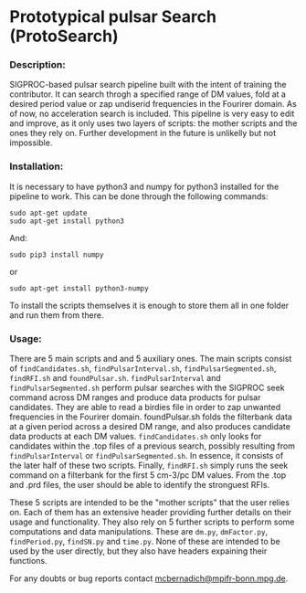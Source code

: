 # Prototypical pulsar Search (ProtoSearch)

### Description:

SIGPROC-based pulsar search pipeline built with the intent of training the contributor.
It can search throgh a specified range of DM values, fold at a desired period value or zap undiserid frequencies in the Fourirer domain.
As of now, no acceleration search is included.
This pipeline is very easy to edit and improve, as it only uses two layers of scripts: the mother scripts and the ones they rely on.
Further development in the future is unlikelly but not impossible.

### Installation:

It is necessary to have python3 and numpy for python3 installed for the pipeline to work. This can be done through the following commands:
```shell
sudo apt-get update
sudo apt-get install python3
```
And:
```shell
sudo pip3 install numpy
```
or
```shell
sudo apt-get install python3-numpy
```
To install the scripts themselves it is enough to store them all in one folder and run them from there.

### Usage:

There are 5 main scripts and and 5 auxiliary ones.
The main scripts consist of ```findCandidates.sh```, ```findPulsarInterval.sh```, ```findPulsarSegmented.sh```, ```findRFI.sh``` and ```foundPulsar.sh```.
```findPulsarInterval``` and ```findPulsarSegmented.sh``` perform pulsar searches with the SIGPROC seek command across DM ranges and produce data products for pulsar candidates.
They are able to read a birdies file in order to zap unwanted frequencies in the Fourirer domain.
foundPulsar.sh folds the filterbank data at a given period across a desired DM range, and also produces candidate data products at each DM values.
```findCandidates.sh``` only looks for candidates within the .top files of a previous search, possibly resulting from ```findPulsarInterval``` or ```findPulsarSegmented.sh```.
In essence, it consists of the later half of these two scripts.
Finally, ```findRFI.sh``` simply runs the seek command on a filterbank for the first 5 cm-3/pc DM values.
From the .top and .prd files, the user should be able to identify the stronguest RFIs.

These 5 scripts are intended to be the "mother scripts" that the user relies on.
Each of them has an extensive header providing further details on their usage and functionality.
They also rely on 5 further scripts to perform some computations and data manipulations.
These are ```dm.py```, ```dmFactor.py```, ```findPeriod.py```, ```findSN.py``` and ```time.py```. None of these are intended to be used by the user directly, but they also have headers expaining their functions.

For any doubts or bug reports contact mcbernadich@mpifr-bonn.mpg.de.
